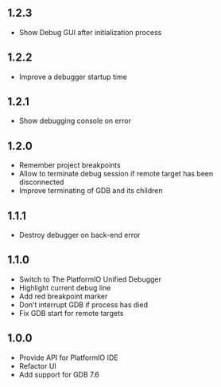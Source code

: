## 1.2.3

* Show Debug GUI after initialization process

## 1.2.2

* Improve a debugger startup time

## 1.2.1

* Show debugging console on error

## 1.2.0

* Remember project breakpoints
* Allow to terminate debug session if remote target has been disconnected
* Improve terminating of GDB and its children

## 1.1.1

* Destroy debugger on back-end error

## 1.1.0

* Switch to The PlatformIO Unified Debugger
* Highlight current debug line
* Add red breakpoint marker
* Don’t interrupt GDB if process has died
* Fix GDB start for remote targets

## 1.0.0

* Provide API for PlatformIO IDE
* Refactor UI
* Add support for GDB 7.6
